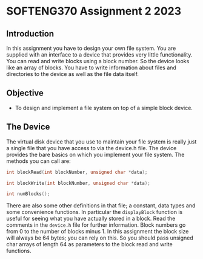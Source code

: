 # SOFTENG370 Assignment 2 2023

## Introduction
In this assignment you have to design your own file system. You are supplied with an interface to a device that provides very little functionality. You can read and write blocks using a block number. So the device looks like an array of blocks. You have to write information about files and directories to the device as well as the file data itself.

## Objective
- To design and implement a file system on top of a simple block device.

## The Device
The virtual disk device that you use to maintain your file system is really just a single file that you have access to via the device.h file. The device provides the bare basics on which you implement your file system. The methods you can call are:
```C
int blockRead(int blockNumber, unsigned char *data);
```
```C
int blockWrite(int blockNumber, unsigned char *data);
```
```C
int numBlocks();
```

There are also some other definitions in that file; a constant, data types and some convenience functions. In particular the `displayBlock` function is useful for seeing what you have actually stored in a block. Read the comments in the `device.h` file for further information. Block numbers go from 0 to the number of blocks minus 1. In this assignment the block size will always be 64 bytes; you can rely on this. So you should pass unsigned char arrays of length 64 as parameters to the block read and write functions.
